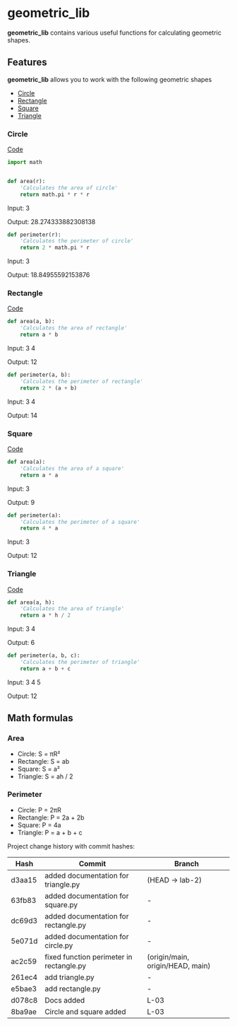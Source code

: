 # geometric_lib
**geometric_lib** contains various useful functions for calculating geometric shapes.

## Features
**geometric_lib** allows you to work with the following geometric shapes
- [Circle](https://github.com/f4ke-n0name/geometric_lib#circle)
- [Rectangle](https://github.com/f4ke-n0name/geometric_lib#rectangle)
- [Square](https://github.com/f4ke-n0name/geometric_lib#square)
- [Triangle](https://github.com/f4ke-n0name/geometric_lib#triangle)


### Circle
[Code](https://github.com/f4ke-n0name/geometric_lib/blob/main/circle.py)
```python
import math


def area(r):
	'Calculates the area of circle'
    return math.pi * r * r

```
Input: 3

Output: 28.274333882308138


```python
def perimeter(r):
	'Calculates the perimeter of circle'
    return 2 * math.pi * r
```
Input: 3

Output: 18.84955592153876


### Rectangle
[Code](https://github.com/f4ke-n0name/geometric_lib/blob/main/rectangle.py)
```python
def area(a, b):
	'Calculates the area of rectangle'
    return a * b
```
Input: 3 4 

Output: 12


```python
def perimeter(a, b):
    'Calculates the perimeter of rectangle'
    return 2 * (a + b)
```
Input: 3 4

Output: 14


### Square
[Code](https://github.com/f4ke-n0name/geometric_lib/blob/main/square.py)
```python
def area(a):
    'Calculates the area of a square'
    return a * a
```
Input: 3

Output: 9


```python
def perimeter(a):
    'Calculates the perimeter of a square'
    return 4 * a
```
Input: 3

Output: 12


### Triangle
[Code](https://github.com/f4ke-n0name/geometric_lib/blob/main/triangle.py)

```python
def area(a, h):
    'Calculates the area of triangle'
    return a * h / 2
```
Input: 3 4

Output: 6


```python
def perimeter(a, b, c):
    'Calculates the perimeter of triangle'
    return a + b + c
```
Input: 3 4 5

Output: 12


## Math formulas
### Area
- Circle: S = πR²
- Rectangle: S = ab
- Square: S = a²
- Triangle: S = ah / 2


### Perimeter
- Circle: P = 2πR
- Rectangle: P = 2a + 2b
- Square: P = 4a
- Triangle: P = a + b + c


Project change history with commit hashes:


| Hash  | Commit | Branch |
| ---------| ------------------------------------------- | ------------------------------- |
| d3aa15   | added documentation for triangle.py         | (HEAD -> lab-2)                 |
| 63fb83   | added documentation for square.py           | -                               |
| dc69d3   | added documentation for rectangle.py        | -                               |
| 5e071d   | added documentation for circle.py           | -                               |
| ac2c59   | fixed function perimeter in rectangle.py    | (origin/main, origin/HEAD, main)|
| 261ec4   | add triangle.py                             | -                               |
| e5bae3   | add rectangle.py                            | -                               |
| d078c8   | Docs added                                  | L-03                            |
| 8ba9ae   | Circle and square added                     | L-03                            |
